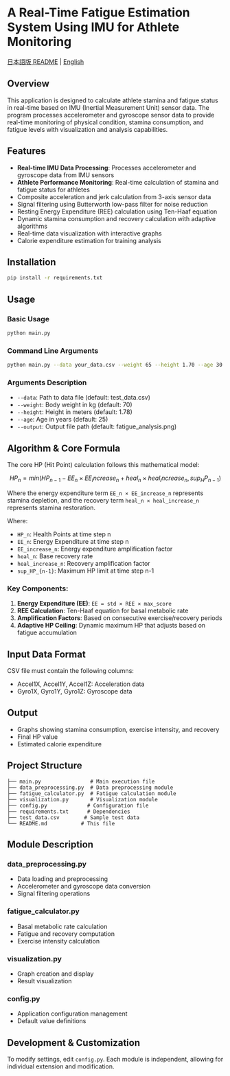 # A Real-Time Fatigue Estimation System Using IMU for Athlete Monitoring

[日本語版 README](README_ja.md) | [English](README.md)

## Overview
This application is designed to calculate athlete stamina and fatigue status in real-time based on IMU (Inertial Measurement Unit) sensor data. The program processes accelerometer and gyroscope sensor data to provide real-time monitoring of physical condition, stamina consumption, and fatigue levels with visualization and analysis capabilities.

## Features
- **Real-time IMU Data Processing**: Processes accelerometer and gyroscope data from IMU sensors
- **Athlete Performance Monitoring**: Real-time calculation of stamina and fatigue status for athletes
- Composite acceleration and jerk calculation from 3-axis sensor data
- Signal filtering using Butterworth low-pass filter for noise reduction
- Resting Energy Expenditure (REE) calculation using Ten-Haaf equation
- Dynamic stamina consumption and recovery calculation with adaptive algorithms
- Real-time data visualization with interactive graphs
- Calorie expenditure estimation for training analysis

## Installation
```bash
pip install -r requirements.txt
```

## Usage

### Basic Usage
```bash
python main.py
```

### Command Line Arguments
```bash
python main.py --data your_data.csv --weight 65 --height 1.70 --age 30 --output result.png
```

### Arguments Description
- `--data`: Path to data file (default: test_data.csv)
- `--weight`: Body weight in kg (default: 70)
- `--height`: Height in meters (default: 1.78)
- `--age`: Age in years (default: 25)
- `--output`: Output file path (default: fatigue_analysis.png)

## Algorithm & Core Formula

The core HP (Hit Point) calculation follows this mathematical model:

```math
HP_n = min(HP_{n-1} - EE_n × EE_increase_n + heal_n × heal_increase_n, sup_HP_{n-1})
```

Where the energy expenditure term `EE_n × EE_increase_n` represents stamina depletion, and the recovery term `heal_n × heal_increase_n` represents stamina restoration.

Where:
- `HP_n`: Health Points at time step n
- `EE_n`: Energy Expenditure at time step n
- `EE_increase_n`: Energy expenditure amplification factor
- `heal_n`: Base recovery rate
- `heal_increase_n`: Recovery amplification factor
- `sup_HP_{n-1}`: Maximum HP limit at time step n-1

### Key Components:
1. **Energy Expenditure (EE)**: `EE = std × REE × max_score`
2. **REE Calculation**: Ten-Haaf equation for basal metabolic rate
3. **Amplification Factors**: Based on consecutive exercise/recovery periods
4. **Adaptive HP Ceiling**: Dynamic maximum HP that adjusts based on fatigue accumulation

## Input Data Format
CSV file must contain the following columns:
- Accel1X, Accel1Y, Accel1Z: Acceleration data
- Gyro1X, Gyro1Y, Gyro1Z: Gyroscope data

## Output
- Graphs showing stamina consumption, exercise intensity, and recovery
- Final HP value
- Estimated calorie expenditure

## Project Structure
```
├── main.py                # Main execution file
├── data_preprocessing.py  # Data preprocessing module
├── fatigue_calculator.py  # Fatigue calculation module
├── visualization.py       # Visualization module
├── config.py             # Configuration file
├── requirements.txt      # Dependencies
├── test_data.csv        # Sample test data
└── README.md           # This file
```

## Module Description

### data_preprocessing.py
- Data loading and preprocessing
- Accelerometer and gyroscope data conversion
- Signal filtering operations

### fatigue_calculator.py
- Basal metabolic rate calculation
- Fatigue and recovery computation
- Exercise intensity calculation

### visualization.py
- Graph creation and display
- Result visualization

### config.py
- Application configuration management
- Default value definitions

## Development & Customization
To modify settings, edit `config.py`. Each module is independent, allowing for individual extension and modification.